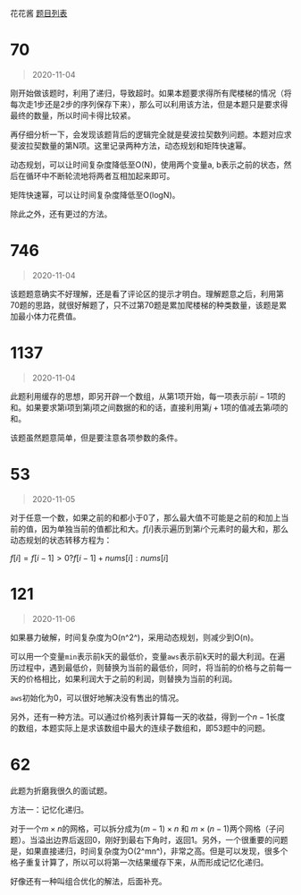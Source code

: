 花花酱 [题目列表](https://zxi.mytechroad.com/blog/leetcode-problem-categories/)

# 70

> 2020-11-04

刚开始做该题时，利用了递归，导致超时。如果本题要求得所有爬楼梯的情况（将每次走1步还是2步的序列保存下来），那么可以利用该方法，但是本题只是要求得最终的数量，所以时间卡得比较紧。

再仔细分析一下，会发现该题背后的逻辑完全就是斐波拉契数列问题。本题对应求斐波拉契数量的第N项。这里记录两种方法，动态规划和矩阵快速幂。

动态规划，可以让时间复杂度降低至O(N)，使用两个变量a, b表示之前的状态，然后在循环中不断轮流地将两者互相加起来即可。

矩阵快速幂，可以让时间复杂度降低至O(logN)。

除此之外，还有更过的方法。

# 746

> 2020-11-04

该题题意确实不好理解，还是看了评论区的提示才明白。理解题意之后，利用第70题的思路，就很好解题了，只不过第70题是累加爬楼梯的种类数量，该题是累加最小体力花费值。



# 1137

> 2020-11-04

此题利用缓存的思想，即另开辟一个数组，从第1项开始，每一项表示前$i-1$项的和。如果要求第i项到第j项之间数据的和的话，直接利用第$j+1$项的值减去第$i$项的和。

该题虽然题意简单，但是要注意各项参数的条件。



# 53

>2020-11-05

对于任意一个数，如果之前的和都小于0了，那么最大值不可能是之前的和加上当前的值，因为单独当前的值都比和大。$f[i]$表示遍历到第$i$个元素时的最大和，那么动态规划的状态转移方程为：

$f[i] = f[i-1] > 0 ? f[i-1] + nums[i] : nums[i]$



# 121

>
>
>2020-11-06

如果暴力破解，时间复杂度为O(n^2^)，采用动态规划，则减少到O(n)。

可以用一个变量`min`表示前k天的最低价，变量`aws`表示前k天时的最大利润。在遍历过程中，遇到最低价，则替换为当前的最低价，同时，将当前的价格与之前每一天的价格相比，如果利润大于之前的利润，则替换为当前的利润。

`aws`初始化为0，可以很好地解决没有售出的情况。

另外，还有一种方法。可以通过价格列表计算每一天的收益，得到一个$n-1$长度的数组，本题实际上是求该数组中最大的连续子数组和，即53题中的问题。



# 62

此题为折磨我很久的面试题。

方法一：记忆化递归。

对于一个$m \times n$的网格，可以拆分成为$(m-1) \times n$ 和 $m \times (n-1)$两个网格（子问题）。当溢出边界后返回0，刚好到最右下角时，返回1。另外，一个很重要的问题是，如果直接递归，时间复杂度为O(2^mn^)，非常之高。但是可以发现，很多个格子重复计算了，所以可以将第一次结果缓存下来，从而形成记忆化递归。

好像还有一种叫组合优化的解法，后面补充。
